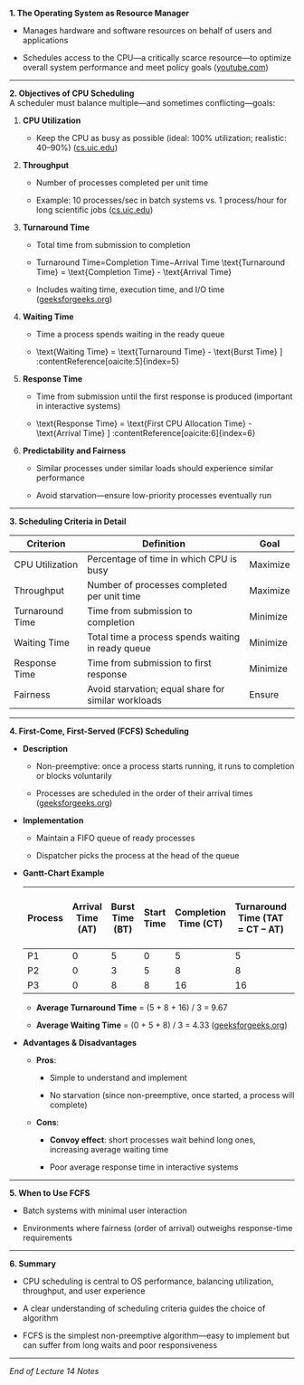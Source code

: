 
**1. The Operating System as Resource Manager**

- Manages hardware and software resources on behalf of users and applications
    
- Schedules access to the CPU—a critically scarce resource—to optimize overall system performance and meet policy goals ([youtube.com](https://www.youtube.com/watch?v=caQgEeC8NiU&utm_source=chatgpt.com "CS-342 Operating Systems Lecture 14 - YouTube"))
    

---

**2. Objectives of CPU Scheduling**  
A scheduler must balance multiple—and sometimes conflicting—goals:

1. **CPU Utilization**
    
    - Keep the CPU as busy as possible (ideal: 100% utilization; realistic: 40–90%) ([cs.uic.edu](https://www.cs.uic.edu/~jbell/CourseNotes/OperatingSystems/5_CPU_Scheduling.html?utm_source=chatgpt.com "Operating Systems: CPU Scheduling"))
        
2. **Throughput**
    
    - Number of processes completed per unit time
        
    - Example: 10 processes/sec in batch systems vs. 1 process/hour for long scientific jobs ([cs.uic.edu](https://www.cs.uic.edu/~jbell/CourseNotes/OperatingSystems/5_CPU_Scheduling.html?utm_source=chatgpt.com "Operating Systems: CPU Scheduling"))
        
3. **Turnaround Time**
    
    - Total time from submission to completion
        
    - Turnaround Time=Completion Time−Arrival Time \text{Turnaround Time} = \text{Completion Time} - \text{Arrival Time}
    - Includes waiting time, execution time, and I/O time ([geeksforgeeks.org](https://www.geeksforgeeks.org/operating-systems/cpu-scheduling-criteria/?utm_source=chatgpt.com "CPU Scheduling Criteria - GeeksforGeeks"))
        
4. **Waiting Time**
    
    - Time a process spends waiting in the ready queue
        
    - \text{Waiting Time} = \text{Turnaround Time} - \text{Burst Time} \] :contentReference[oaicite:5]{index=5}
5. **Response Time**
    
    - Time from submission until the first response is produced (important in interactive systems)
        
    - \text{Response Time} = \text{First CPU Allocation Time} - \text{Arrival Time} \] :contentReference[oaicite:6]{index=6}
6. **Predictability and Fairness**
    
    - Similar processes under similar loads should experience similar performance
        
    - Avoid starvation—ensure low-priority processes eventually run
        

---

**3. Scheduling Criteria in Detail**

|Criterion|Definition|Goal|
|---|---|---|
|CPU Utilization|Percentage of time in which CPU is busy|Maximize|
|Throughput|Number of processes completed per unit time|Maximize|
|Turnaround Time|Time from submission to completion|Minimize|
|Waiting Time|Total time a process spends waiting in ready queue|Minimize|
|Response Time|Time from submission to first response|Minimize|
|Fairness|Avoid starvation; equal share for similar workloads|Ensure|

---

**4. First-Come, First-Served (FCFS) Scheduling**

- **Description**
    
    - Non-preemptive: once a process starts running, it runs to completion or blocks voluntarily
        
    - Processes are scheduled in the order of their arrival times ([geeksforgeeks.org](https://www.geeksforgeeks.org/first-come-first-serve-cpu-scheduling-non-preemptive/?utm_source=chatgpt.com "FCFS - First Come First Serve CPU Scheduling - GeeksforGeeks"))
        
- **Implementation**
    
    - Maintain a FIFO queue of ready processes
        
    - Dispatcher picks the process at the head of the queue
        
- **Gantt-Chart Example**
    
    |Process|Arrival Time (AT)|Burst Time (BT)|Start Time|Completion Time (CT)|Turnaround Time (TAT = CT – AT)|Waiting Time (WT = TAT – BT)|
    |---|---|---|---|---|---|---|
    |P1|0|5|0|5|5|0|
    |P2|0|3|5|8|8|5|
    |P3|0|8|8|16|16|8|
    
    - **Average Turnaround Time** = (5 + 8 + 16) / 3 = 9.67
        
    - **Average Waiting Time** = (0 + 5 + 8) / 3 = 4.33 ([geeksforgeeks.org](https://www.geeksforgeeks.org/first-come-first-serve-cpu-scheduling-non-preemptive/?utm_source=chatgpt.com "FCFS - First Come First Serve CPU Scheduling - GeeksforGeeks"))
        
- **Advantages & Disadvantages**
    
    - **Pros**:
        
        - Simple to understand and implement
            
        - No starvation (since non-preemptive, once started, a process will complete)
            
    - **Cons**:
        
        - **Convoy effect**: short processes wait behind long ones, increasing average waiting time
            
        - Poor average response time in interactive systems
            

---

**5. When to Use FCFS**

- Batch systems with minimal user interaction
    
- Environments where fairness (order of arrival) outweighs response-time requirements
    

---

**6. Summary**

- CPU scheduling is central to OS performance, balancing utilization, throughput, and user experience
    
- A clear understanding of scheduling criteria guides the choice of algorithm
    
- FCFS is the simplest non-preemptive algorithm—easy to implement but can suffer from long waits and poor responsiveness
    

---

_End of Lecture 14 Notes_